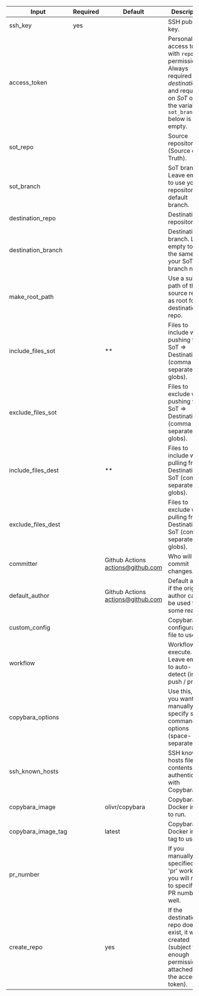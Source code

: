 | Input              | Required | Default                             | Description                                                                                                                                                  |
| ------------------ | -------- | ----------------------------------- | ------------------------------------------------------------------------------------------------------------------------------------------------------------ |
| ssh_key            | yes      |                                     | SSH public key.                                                                                                                                              |
| access_token       |          |                                     | Personal access token with `repo` permissions. Always required on *destination* and required on *SoT* only if the variable `sot_branch` below is left empty. |
| sot_repo           |          |                                     | Source repository (Source of Truth).                                                                                                                         |
| sot_branch         |          |                                     | SoT branch. Leave empty to use your repository's default branch.                                                                                             |
| destination_repo   |          |                                     | Destination repository.                                                                                                                                      |
| destination_branch |          |                                     | Destination branch. Leave empty to use the same as your SoT's branch name.                                                                                   |
| make_root_path     |          |                                     | Use a sub-path of the source repo as root for the destination repo.                                                                                          |
| include_files_sot  |          | **                                  | Files to include when pushing from SoT => Destination (comma separated globs).                                                                               |
| exclude_files_sot  |          |                                     | Files to exclude when pushing from SoT => Destination (comma separated globs).                                                                               |
| include_files_dest |          | **                                  | Files to include when pulling from Destination => SoT (comma separated globs).                                                                               |
| exclude_files_dest |          |                                     | Files to exclude when pulling from Destination => SoT (comma separated globs).                                                                               |
| committer          |          | Github Actions <actions@github.com> | Who will commit changes.                                                                                                                                     |
| default_author     |          | Github Actions <actions@github.com> | Default author if the original author can't be used for some reason.                                                                                         |
| custom_config      |          |                                     | Copybara configuration file to use.                                                                                                                          |
| workflow           |          |                                     | Workflow to execute. Leave empty to auto-detect (init / push / pr).                                                                                          |
| copybara_options   |          |                                     | Use this, if you want to manually specify some command line options (space-separated).                                                                       |
| ssh_known_hosts    |          |                                     | SSH known hosts file contents, for authenticating with Copybara.                                                                                             |
| copybara_image     |          | olivr/copybara                      | Copybara Docker image to run.                                                                                                                                |
| copybara_image_tag |          | latest                              | Copybara Docker image tag to use.                                                                                                                            |
| pr_number          |          |                                     | If you manually specified the 'pr' workflow, you will need to specify the PR number as well.                                                                 |
| create_repo        |          | yes                                 | If the destination repo doesn't exist, it will be created (subject to enough permissions attached to the access token).                                      |
